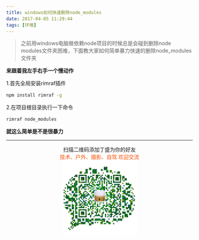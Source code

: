 ```yaml
---
title: windows如何快速删除node_modules
date: 2017-04-05 11:29:44
tags: [环境]
---
```

> 之前用windows电脑做依赖node项目的时候总是会碰到删除node modules文件夹困难，下面教大家如何简单暴力快速的删除node_modules文件夹

**来跟着我左手右手一个慢动作**

1.首先全局安装rimraf插件

```bash
npm install rimraf -g
```
<!--more-->
2.在项目根目录执行一下命令

```bash
rimraf node_modules
```

**就这么简单是不是很暴力**


-------


<div  align=center>
    <center> 扫描二维码添加丁盛为你的好友</center ><center><font color=#f75000 size=>技术、户外、摄影、自驾 欢迎交流</font><center><img width='40%' align='center' src='/uploads/wechat-qcode.jpg
'>
</div>




